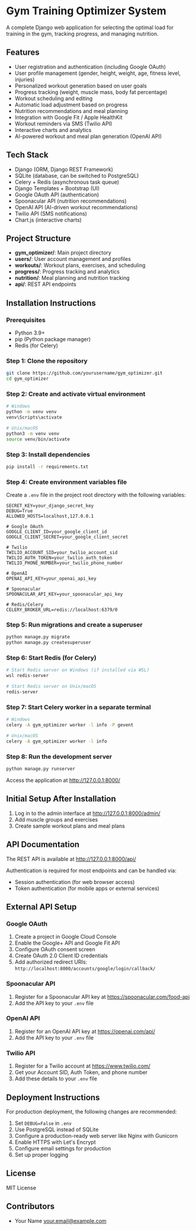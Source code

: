 # Gym Training Optimizer System

A complete Django web application for selecting the optimal load for training in the gym, tracking progress, and managing nutrition.

## Features

- User registration and authentication (including Google OAuth)
- User profile management (gender, height, weight, age, fitness level, injuries)
- Personalized workout generation based on user goals
- Progress tracking (weight, muscle mass, body fat percentage)
- Workout scheduling and editing
- Automatic load adjustment based on progress
- Nutrition recommendations and meal planning
- Integration with Google Fit / Apple HealthKit
- Workout reminders via SMS (Twilio API)
- Interactive charts and analytics
- AI-powered workout and meal plan generation (OpenAI API)

## Tech Stack

- Django (ORM, Django REST Framework)
- SQLite (database, can be switched to PostgreSQL)
- Celery + Redis (asynchronous task queue)
- Django Templates + Bootstrap (UI)
- Google OAuth API (authentication)
- Spoonacular API (nutrition recommendations)
- OpenAI API (AI-driven workout recommendations)
- Twilio API (SMS notifications)
- Chart.js (interactive charts)

## Project Structure

- **gym_optimizer/**: Main project directory
- **users/**: User account management and profiles
- **workouts/**: Workout plans, exercises, and scheduling
- **progress/**: Progress tracking and analytics
- **nutrition/**: Meal planning and nutrition tracking
- **api/**: REST API endpoints

## Installation Instructions

### Prerequisites

- Python 3.9+
- pip (Python package manager)
- Redis (for Celery)

### Step 1: Clone the repository

```bash
git clone https://github.com/yourusername/gym_optimizer.git
cd gym_optimizer
```

### Step 2: Create and activate virtual environment

```bash
# Windows
python -m venv venv
venv\Scripts\activate

# Unix/macOS
python3 -m venv venv
source venv/bin/activate
```

### Step 3: Install dependencies

```bash
pip install -r requirements.txt
```

### Step 4: Create environment variables file

Create a `.env` file in the project root directory with the following variables:

```
SECRET_KEY=your_django_secret_key
DEBUG=True
ALLOWED_HOSTS=localhost,127.0.0.1

# Google OAuth
GOOGLE_CLIENT_ID=your_google_client_id
GOOGLE_CLIENT_SECRET=your_google_client_secret

# Twilio
TWILIO_ACCOUNT_SID=your_twilio_account_sid
TWILIO_AUTH_TOKEN=your_twilio_auth_token
TWILIO_PHONE_NUMBER=your_twilio_phone_number

# OpenAI
OPENAI_API_KEY=your_openai_api_key

# Spoonacular
SPOONACULAR_API_KEY=your_spoonacular_api_key

# Redis/Celery
CELERY_BROKER_URL=redis://localhost:6379/0
```

### Step 5: Run migrations and create a superuser

```bash
python manage.py migrate
python manage.py createsuperuser
```

### Step 6: Start Redis (for Celery)

```bash
# Start Redis server on Windows (if installed via WSL)
wsl redis-server

# Start Redis server on Unix/macOS
redis-server
```

### Step 7: Start Celery worker in a separate terminal

```bash
# Windows
celery -A gym_optimizer worker -l info -P gevent

# Unix/macOS
celery -A gym_optimizer worker -l info
```

### Step 8: Run the development server

```bash
python manage.py runserver
```

Access the application at http://127.0.0.1:8000/

## Initial Setup After Installation

1. Log in to the admin interface at http://127.0.0.1:8000/admin/
2. Add muscle groups and exercises
3. Create sample workout plans and meal plans

## API Documentation

The REST API is available at http://127.0.0.1:8000/api/

Authentication is required for most endpoints and can be handled via:
- Session authentication (for web browser access)
- Token authentication (for mobile apps or external services)

## External API Setup

### Google OAuth

1. Create a project in Google Cloud Console
2. Enable the Google+ API and Google Fit API
3. Configure OAuth consent screen
4. Create OAuth 2.0 Client ID credentials
5. Add authorized redirect URIs: `http://localhost:8000/accounts/google/login/callback/`

### Spoonacular API

1. Register for a Spoonacular API key at https://spoonacular.com/food-api
2. Add the API key to your `.env` file

### OpenAI API

1. Register for an OpenAI API key at https://openai.com/api/
2. Add the API key to your `.env` file

### Twilio API

1. Register for a Twilio account at https://www.twilio.com/
2. Get your Account SID, Auth Token, and phone number
3. Add these details to your `.env` file

## Deployment Instructions

For production deployment, the following changes are recommended:

1. Set `DEBUG=False` in `.env`
2. Use PostgreSQL instead of SQLite
3. Configure a production-ready web server like Nginx with Gunicorn
4. Enable HTTPS with Let's Encrypt
5. Configure email settings for production
6. Set up proper logging

## License

MIT License

## Contributors

- Your Name <your.email@example.com>